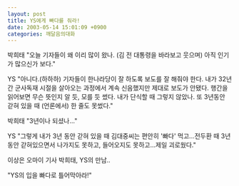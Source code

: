```yaml
---
layout: post
title: YS에게 빠다를 줘라!
date: 2003-05-14 15:01:09 +0900
categories: 깨달음의대화
---
```

박희태 "오늘 기자들이 왜 이리 많이 왔나. (김 전 대통령을 바라보고 웃으며) 아직 인기가 많으신가 보다."
  

  
YS "아니다.(하하하) 기자들이 한나라당이 잘 하도록 보도를 잘 해줘야 한다. 내가 32년간 군사독재 시절을 살아오는 과정에서 계속 신음했지만 제대로 보도가 안됐다. 행간을 읽어보면 무슨 뜻인지 알 듯, 모를 듯 썼다. 내가 단식할 때 그렇지 않았나. 또 3년동안 갇혀 있을 때 (언론에서) 한 줄도 못썼다."
  

  
박희태 "3년이나 되셨나..."
  
YS "그렇게 내가 3년 동안 갇혀 있을 때 김대중씨는 편안히 '빠다' 먹고...전두환 때 3년 동안 갇혀있으면서 나가지도 못하고, 들어오지도 못하고...제일 괴로웠다."
  

  

  

  

  

  
이상은 오마이 기사 박희태, YS의 만남..
  

  
"YS의 입을 빠다로 틀어막아라!"
